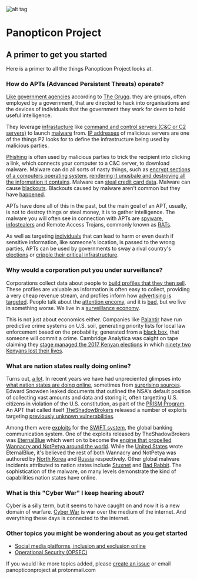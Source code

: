 ![alt tag](https://user-images.githubusercontent.com/24201238/29351849-9c3087b4-82b8-11e7-8fed-350e3b8b4945.png)

# Panopticon Project

## A primer to get you started

Here is a primer to all the things Panopticon Project looks at.

### How do APTs (Advanced Persistent Threats) operate?

[Like government agencies](https://www.youtube.com/watch?v=wP2J9aYM6Oo) according to [The Grugq](https://twitter.com/thegrugq). they are groups, often employed by a government, that are directed to hack into organisations and the devices of individuals that the government they work for deem to hold useful intelligence.

They leverage [infrastucture](https://www.darkreading.com/threat-intelligence/forget-apts-lets-talk-about-advanced-persistent-infrastructure/a/d-id/1330427) like [command and control servers (C&C or C2 servers)](https://whatis.techtarget.com/definition/command-and-control-server-CC-server) to launch [malware](https://en.wikipedia.org/wiki/Malware) from. [IP addresses](https://en.wikipedia.org/wiki/IP_address) of malicious servers are one of the things P2 looks for to define the infrastructure being used by malicious parties.

[Phishing](https://en.wikipedia.org/wiki/Phishing) is often used by malicious parties to trick the recipient into clicking a link, which connects your computer to a C&C server, to download malware. Malware can do all sorts of nasty things, such as [encrypt sections of a computers operating system](https://en.wikipedia.org/wiki/Ransomware), [rendering it unusbale and destroying all the information it contains](https://www.wired.com/story/notpetya-cyberattack-ukraine-russia-code-crashed-the-world/). Malware can [steal credit card data](https://blog.sucuri.net/2017/10/credit-card-stealer-investigation-uncovers-malware-ring.html). Malware can cause [blackouts](https://www.wired.com/2016/03/inside-cunning-unprecedented-hack-ukraines-power-grid/). Blackouts caused by malware aren't common but they have [happened](https://www.wired.com/story/russian-hackers-attack-ukraine/). 

APTs have done all of this in the past, but the main goal of an APT, usually, is not to destroy things or steal money, it is to gather intelligence. The malware you will often see in connection with APTs are [spyware](https://www.malwarebytes.com/spyware/), [infostealers](https://www.symantec.com/security-center/writeup/2000-122016-0558-99) and Remote Access Trojans, commonly known as [RATs](https://en.wikipedia.org/wiki/Remote_access_trojan).

As well as targeting [individuals](https://motherboard.vice.com/en_us/article/kzyg3a/smartphone-malware-nso-group-amnesty-international-saudi-arabia) that can lead to harm or even death if sensitive information, like someone's location, is passed to the wrong parties, APTs can be used by governments to sway a rival country's [elections](https://www.theregister.co.uk/2018/07/20/microsoft_fancy_bear_warning/) or [cripple their critical infrastructure](https://www.wired.com/story/russian-hacking-teams-infrastructure/). 

### Why would a corporation put you under surveillance?

Corporations collect data about people to [build profiles that they then sell](https://www.youtube.com/watch?v=3ABaGEWjFIg). These profiles are valuable as information is often easy to collect, providing a very cheap revenue stream, and profiles inform how [advertising is targeted](https://www.washingtonpost.com/apps/g/page/business/how-targeted-advertising-works/412/?noredirect=on). People talk about the [attention encomy](https://www.vidyard.com/blog/attention-economy-marketers-killing-not-capturing-attention/), and it is [bad](https://techcrunch.com/2017/07/30/the-attention-economy-created-by-silicon-valley-is-bankrupting-us/), but we live in something worse. We live in a [surveillance economy](https://medium.com/the-graph/algorithms-dictators-the-surveillance-economy-e89139d42214). 

This is not just about economics either. Companies like [Palantir](https://www.theverge.com/2018/2/27/17054740/palantir-predictive-policing-tool-new-orleans-nopd) have run predictive crime systems on U.S. soil, generating priority lists for local law enforcement based on the probability, generated from a [black box](https://en.wikipedia.org/wiki/Black_box), that someone will commit a crime. Cambridge Analytica was caight on tape claiming they [stage managed the 2017 Kenyan elections](https://www.reuters.com/article/us-facebook-cambridge-analytica-kenya/cambridge-analytica-stage-managed-kenyan-presidents-campaigns-uk-tv-idUSKBN1GV300) in which [ninety two Kenyans lost their lives](https://qz.com/africa/1233084/channel-4-news-films-cambridge-analytica-execs-saying-they-staged-kenya-uhuru-kenyatta-elections/). 

### What are nation states really doing online?

Turns out, [a lot](https://snowdenarchive.cjfe.org/greenstone/cgi-bin/library.cgi). In recent years we have had unpreciented glimpses into [what nation states are doing online](https://www.youtube.com/watch?v=0hLjuVyIIrs), sometimes from [surprising sources](https://www.nytimes.com/2017/11/12/us/nsa-shadow-brokers.html). Edward Snowden leaked documents that outlined the NSA's default position of collecting vast amounts and data and storing it, often targetting U.S. citizens in violation of the U.S. constitution, as part of the [PRISM Program](https://en.wikipedia.org/wiki/PRISM_(surveillance_program)). An APT that called itself [TheShadowBrokers](https://steemit.com/shadowbrokers/@theshadowbrokers/repost-theshadowbrokers-message-1-august-2016) releaesd a number of exploits targeting [previously unknown vulnerabilities](https://arstechnica.com/information-technology/2017/04/nsa-leaking-shadow-brokers-just-dumped-its-most-damaging-release-yet/). 

Among them were [exploits](https://arstechnica.com/information-technology/2017/04/nsa-leaking-shadow-brokers-just-dumped-its-most-damaging-release-yet/) for the [SWIFT system](https://en.wikipedia.org/wiki/Society_for_Worldwide_Interbank_Financial_Telecommunication), the global banking communication system. One of the exploits released by TheShadowBrokers was [EternalBlue](https://en.wikipedia.org/wiki/EternalBlue) which went on to become the [engine that propelled Wannacry and NotPetya around the world](https://www.theguardian.com/technology/2017/dec/30/wannacry-petya-notpetya-ransomware). While the [United States](https://www.forbes.com/sites/thomasbrewster/2017/05/12/nsa-exploit-used-by-wannacry-ransomware-in-global-explosion/#2ee611dfe599) wrote EternalBlue, it's believed the rest of both Wannacry and NotPetya was authored by [North Korea](https://www.washingtonpost.com/world/national-security/the-nsa-has-linked-the-wannacry-computer-worm-to-north-korea/2017/06/14/101395a2-508e-11e7-be25-3a519335381c_story.html?utm_term=.f3581abb9f00) and [Russia](https://www.washingtonpost.com/world/national-security/russian-military-was-behind-notpetya-cyberattack-in-ukraine-cia-concludes/2018/01/12/048d8506-f7ca-11e7-b34a-b85626af34ef_story.html?utm_term=.0d6fb0727559) respectively. Other global malware incidents attributed to nation states include [Stuxnet](https://www.wired.com/2014/11/countdown-to-zero-day-stuxnet/) and [Bad Rabbit](https://www.zdnet.com/article/bad-rabbit-ten-things-you-need-to-know-about-the-latest-ransomware-outbreak/). The sophistication of the malware, on many levels demonstrate the kind of capabilities nation states have online.

### What is this "Cyber War" I keep hearing about?
Cyber is a silly term, but it seems to have caught on and now it is a new domain of warfare. [Cyber War](https://www.wired.com/story/cyberwar-guide/) is war over the medium of the internet. And everything these days is connected to the internet.

### Other topics you might be wondering about as you get started

* [Social media platforms, inclusion and exclusion online](https://www.youtube.com/watch?v=pO-brBVRyN8&index=12&list=PLYiaJo7rYNXLQSEAa2RdyyiS28Ke2Rl60)
* [Operational Security (OPSEC)](https://medium.com/@thegrugq/twitter-activist-security-7c806bae9cb0)

If you would like more topics added, please [create an issue](https://github.com/Panopticon-Project/panopticon-Primer/issues) or email panopticonproject at protonmail.com
